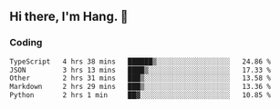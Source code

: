 ## Hi there, I'm Hang. 👋

### Coding

<!--START_SECTION:waka-->

```txt
TypeScript   4 hrs 38 mins   ██████▒░░░░░░░░░░░░░░░░░░   24.86 %
JSON         3 hrs 13 mins   ████▒░░░░░░░░░░░░░░░░░░░░   17.33 %
Other        2 hrs 31 mins   ███▒░░░░░░░░░░░░░░░░░░░░░   13.58 %
Markdown     2 hrs 29 mins   ███▒░░░░░░░░░░░░░░░░░░░░░   13.36 %
Python       2 hrs 1 min     ██▓░░░░░░░░░░░░░░░░░░░░░░   10.85 %
```

<!--END_SECTION:waka-->

